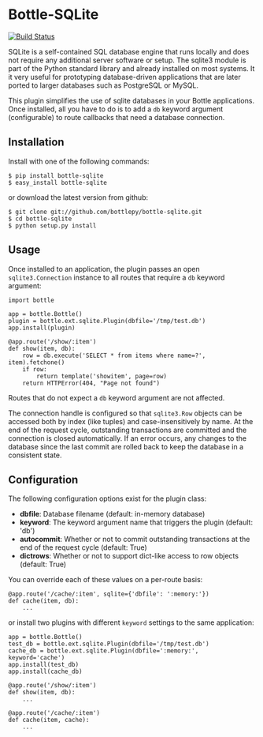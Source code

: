 Bottle-SQLite
=============

[![Build Status](https://travis-ci.com/alenmeister/bottle-sqlite.svg?branch=master)](https://travis-ci.com/alenmeister/bottle-sqlite)

SQLite is a self-contained SQL database engine that runs locally and does not 
require any additional server software or setup. The sqlite3 module is part of the 
Python standard library and already installed on most systems. It it very useful 
for prototyping database-driven applications that are later ported to larger 
databases such as PostgreSQL or MySQL. 

This plugin simplifies the use of sqlite databases in your Bottle applications. 
Once installed, all you have to do is to add a ``db`` keyword argument 
(configurable) to route callbacks that need a database connection.

Installation
------------

Install with one of the following commands:

    $ pip install bottle-sqlite
    $ easy_install bottle-sqlite

or download the latest version from github:

    $ git clone git://github.com/bottlepy/bottle-sqlite.git
    $ cd bottle-sqlite
    $ python setup.py install

Usage
-----

Once installed to an application, the plugin passes an open `sqlite3.Connection`
instance to all routes that require a ``db`` keyword argument:

    import bottle

    app = bottle.Bottle()
    plugin = bottle.ext.sqlite.Plugin(dbfile='/tmp/test.db')
    app.install(plugin)

    @app.route('/show/:item')
    def show(item, db):
        row = db.execute('SELECT * from items where name=?', item).fetchone()
        if row:
            return template('showitem', page=row)
        return HTTPError(404, "Page not found")

Routes that do not expect a ``db`` keyword argument are not affected.

The connection handle is configured so that `sqlite3.Row` objects can be 
accessed both by index (like tuples) and case-insensitively by name. At the end of 
the request cycle, outstanding transactions are committed and the connection is 
closed automatically. If an error occurs, any changes to the database since the 
last commit are rolled back to keep the database in a consistent state.

Configuration
-------------

The following configuration options exist for the plugin class:

* **dbfile**: Database filename (default: in-memory database)
* **keyword**: The keyword argument name that triggers the plugin (default: 'db')
* **autocommit**: Whether or not to commit outstanding transactions at the end of the request cycle (default: True)
* **dictrows**: Whether or not to support dict-like access to row objects (default: True)

You can override each of these values on a per-route basis: 

    @app.route('/cache/:item', sqlite={'dbfile': ':memory:'})
    def cache(item, db):
        ...
   
or install two plugins with different ``keyword`` settings to the same application:

    app = bottle.Bottle()
    test_db = bottle.ext.sqlite.Plugin(dbfile='/tmp/test.db')
    cache_db = bottle.ext.sqlite.Plugin(dbfile=':memory:', keyword='cache')
    app.install(test_db)
    app.install(cache_db)

    @app.route('/show/:item')
    def show(item, db):
        ...

    @app.route('/cache/:item')
    def cache(item, cache):
        ...
